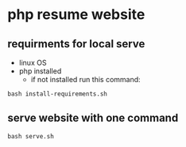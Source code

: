 # php resume website
## requirments for local serve
- linux OS <br>
- php installed <br>
  - if not installed run this command: <br>
```
bash install-requirements.sh
```
## serve website with one command
```
bash serve.sh
```
